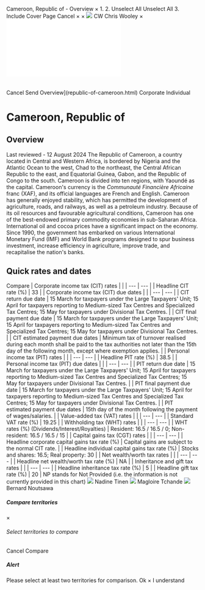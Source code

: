 Cameroon, Republic of - Overview
×
1.
2.
Unselect All
Unselect All
3.
Include Cover Page
Cancel
×
×
![](-/media/world-wide-tax-summaries/attachments/global---chris-wooley.ashx%3Frev=ac5e5f3223b34096b1afc2a6009c7320&revision=ac5e5f32-23b3-4096-b1af-c2a6009c7320&hash=859B7ADC84DC2CBEC9760E9E6EE7DE6D0A8BFCDF)
CW
Chris Wooley
×
![](republic-of-cameroon.html)
######
Cancel
Send
Overview](republic-of-cameroon.html)
Corporate
Individual
# Cameroon, Republic of
## Overview
Last reviewed - 12 August 2024
The Republic of Cameroon, a country located in Central and Western Africa, is bordered by Nigeria and the Atlantic Ocean to the west, Chad to the northeast, the Central African Republic to the east, and Equatorial Guinea, Gabon, and the Republic of Congo to the south. Cameroon is divided into ten regions, with Yaoundé as the capital. Cameroon's currency is the *Communauté Financière Africaine* franc (XAF), and its official languages are French and English.
Cameroon has generally enjoyed stability, which has permitted the development of agriculture, roads, and railways, as well as a petroleum industry. Because of its oil resources and favourable agricultural conditions, Cameroon has one of the best-endowed primary commodity economies in sub-Saharan Africa. International oil and cocoa prices have a significant impact on the economy. Since 1990, the government has embarked on various International Monetary Fund (IMF) and World Bank programs designed to spur business investment, increase efficiency in agriculture, improve trade, and recapitalise the nation's banks.
## Quick rates and dates
Compare
| Corporate income tax (CIT) rates | |
| --- | --- |
| Headline CIT rate (%) | 33 |
| Corporate income tax (CIT) due dates | |
| --- | --- |
| CIT return due date | 15 March for taxpayers under the Large Taxpayers' Unit;  15 April for taxpayers reporting to Medium-sized Tax Centres and Specialized Tax Centres;  15 May for taxpayers under Divisional Tax Centres. |
| CIT final payment due date | 15 March for taxpayers under the Large Taxpayers' Unit;  15 April for taxpayers reporting to Medium-sized Tax Centres and Specialized Tax Centres;  15 May for taxpayers under Divisional Tax Centres. |
| CIT estimated payment due dates | Minimum tax of turnover realised during each month shall be paid to the tax authorities not later than the 15th day of the following month, except where exemption applies. |
| Personal income tax (PIT) rates | |
| --- | --- |
| Headline PIT rate (%) | 38.5 |
| Personal income tax (PIT) due dates | |
| --- | --- |
| PIT return due date | 15 March for taxpayers under the Large Taxpayers' Unit;  15 April for taxpayers reporting to Medium-sized Tax Centres and Specialized Tax Centres;  15 May for taxpayers under Divisional Tax Centres. |
| PIT final payment due date | 15 March for taxpayers under the Large Taxpayers' Unit;  15 April for taxpayers reporting to Medium-sized Tax Centres and Specialized Tax Centres;  15 May for taxpayers under Divisional Tax Centres. |
| PIT estimated payment due dates | 15th day of the month following the payment of wages/salaries. |
| Value-added tax (VAT) rates | |
| --- | --- |
| Standard VAT rate (%) | 19.25 |
| Withholding tax (WHT) rates | |
| --- | --- |
| WHT rates (%) (Dividends/Interest/Royalties) | Resident: 16.5 / 16.5 / 0;  Non-resident: 16.5 / 16.5 / 15 |
| Capital gains tax (CGT) rates | |
| --- | --- |
| Headline corporate capital gains tax rate (%) | Capital gains are subject to the normal CIT rate. |
| Headline individual capital gains tax rate (%) | Stocks and shares: 16.5;  Real property: 30 |
| Net wealth/worth tax rates | |
| --- | --- |
| Headline net wealth/worth tax rate (%) | NA |
| Inheritance and gift tax rates | |
| --- | --- |
| Headline inheritance tax rate (%) | 5 |
| Headline gift tax rate (%) | 20 |
NP stands for Not Provided (i.e. the information is not currently provided in this chart)
![](-/media/world-wide-tax-summaries/attachments/cameroon-republic-of---nadine-tinen.ashx%3Frev=df03de7c410843dcac95c1a3c21f001f&revision=df03de7c-4108-43dc-ac95-c1a3c21f001f&hash=59F2F287AAA1D067DDC2962EAE4914F99180C95B)
Nadine Tinen
![](-/media/world-wide-tax-summaries/attachments/cameroon---magloire_tchande.ashx%3Frev=9572075f56d1490180f5a2910976e90f&revision=9572075f-56d1-4901-80f5-a2910976e90f&hash=E96EC6BED1A8917AAD07CF4ED29AF96D0E456C76)
Magloire Tchande
![](-/media/world-wide-tax-summaries/attachments/cameroon-republic-of---bernard-noutsawa.ashx%3Frev=f6f7d4519e2c4c458dfe947fc7d107d8&revision=f6f7d451-9e2c-4c45-8dfe-947fc7d107d8&hash=DF48BC6AFDDD0D006FB4131AEB57CF56CB48CC20)
Bernard Noutsawa
##### Compare territories
×
###### Select territories to compare
#####
Cancel
Compare
##### Alert
Please select at least two territories for comparison.
Ok
×
I understand